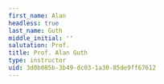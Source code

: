 ```yaml
---
first_name: Alan
headless: true
last_name: Guth
middle_initial: ''
salutation: Prof.
title: Prof. Alan Guth
type: instructor
uid: 3d0b085b-3b49-dc03-1a30-85de9ff67612
---
```

